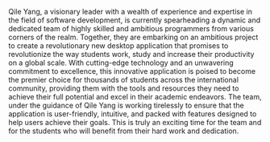 Qile Yang, a visionary leader with a wealth of experience and expertise in the field of software development, is currently spearheading a dynamic and dedicated team of highly skilled and ambitious programmers from various corners of the realm. Together, they are embarking on an ambitious project to create a revolutionary new desktop application that promises to revolutionize the way students work, study and increase their productivity on a global scale. With cutting-edge technology and an unwavering commitment to excellence, this innovative application is poised to become the premier choice for thousands of students across the international community, providing them with the tools and resources they need to achieve their full potential and excel in their academic endeavors. The team, under the guidance of Qile Yang is working tirelessly to ensure that the application is user-friendly, intuitive, and packed with features designed to help users achieve their goals. This is truly an exciting time for the team and for the students who will benefit from their hard work and dedication.
